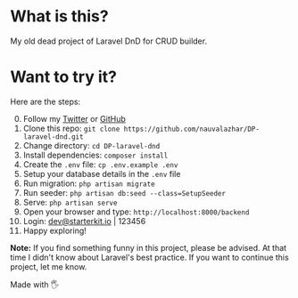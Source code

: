 # What is this?
My old dead project of Laravel DnD for CRUD builder.

# Want to try it?
Here are the steps:

0. Follow my [Twitter](https://twitter.com/mhdnauvalazhar) or [GitHub](https://github.com/nauvalazhar)
1. Clone this repo: `git clone https://github.com/nauvalazhar/DP-laravel-dnd.git`
2. Change directory: `cd DP-laravel-dnd` 
3. Install dependencies: `composer install` 
4. Create the `.env` file: `cp .env.example .env`
5. Setup your database details in the `.env` file
6. Run migration: `php artisan migrate`
7. Run seeder: `php artisan db:seed --class=SetupSeeder`
8. Serve: `php artisan serve`
9. Open your browser and type: `http://localhost:8000/backend`
10. Login: dev@starterkit.io | 123456
11. Happy exploring!

**Note:** If you find something funny in this project, please be advised. At that time I didn't know about Laravel's best practice. 
If you want to continue this project, let me know.

Made with 🖐
